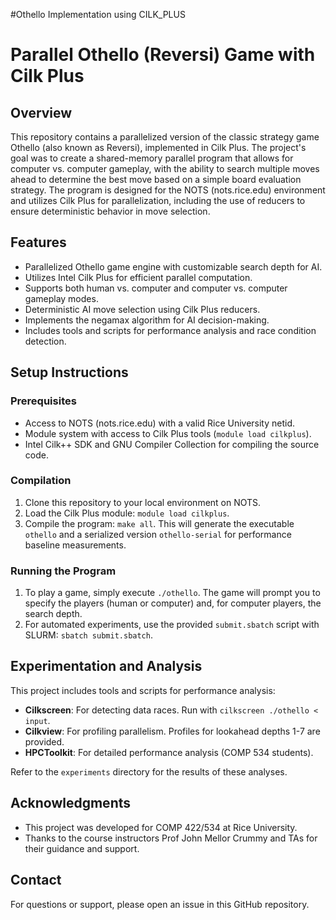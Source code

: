 #Othello Implementation using CILK_PLUS

# Parallel Othello (Reversi) Game with Cilk Plus

## Overview

This repository contains a parallelized version of the classic strategy game Othello (also known as Reversi), implemented in Cilk Plus. The project's goal was to create a shared-memory parallel program that allows for computer vs. computer gameplay, with the ability to search multiple moves ahead to determine the best move based on a simple board evaluation strategy. The program is designed for the NOTS (nots.rice.edu) environment and utilizes Cilk Plus for parallelization, including the use of reducers to ensure deterministic behavior in move selection.

## Features

- Parallelized Othello game engine with customizable search depth for AI.
- Utilizes Intel Cilk Plus for efficient parallel computation.
- Supports both human vs. computer and computer vs. computer gameplay modes.
- Deterministic AI move selection using Cilk Plus reducers.
- Implements the negamax algorithm for AI decision-making.
- Includes tools and scripts for performance analysis and race condition detection.
  
## Setup Instructions

### Prerequisites

- Access to NOTS (nots.rice.edu) with a valid Rice University netid.
- Module system with access to Cilk Plus tools (`module load cilkplus`).
- Intel Cilk++ SDK and GNU Compiler Collection for compiling the source code.

### Compilation

1. Clone this repository to your local environment on NOTS.
2. Load the Cilk Plus module: `module load cilkplus`.
3. Compile the program: `make all`. This will generate the executable `othello` and a serialized version `othello-serial` for performance baseline measurements.

### Running the Program

1. To play a game, simply execute `./othello`. The game will prompt you to specify the players (human or computer) and, for computer players, the search depth.
2. For automated experiments, use the provided `submit.sbatch` script with SLURM: `sbatch submit.sbatch`.

## Experimentation and Analysis

This project includes tools and scripts for performance analysis:

- **Cilkscreen**: For detecting data races. Run with `cilkscreen ./othello < input`.
- **Cilkview**: For profiling parallelism. Profiles for lookahead depths 1-7 are provided.
- **HPCToolkit**: For detailed performance analysis (COMP 534 students).

Refer to the `experiments` directory for the results of these analyses.

## Acknowledgments

- This project was developed for COMP 422/534 at Rice University.
- Thanks to the course instructors Prof John Mellor Crummy and TAs for their guidance and support.

## Contact

For questions or support, please open an issue in this GitHub repository.
